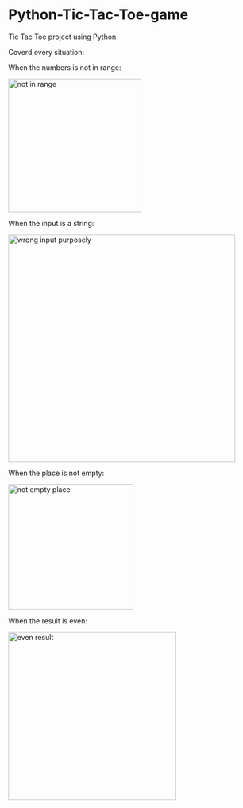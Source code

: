 # Python-Tic-Tac-Toe-game
Tic Tac Toe project using Python

Coverd every situation:

When the numbers is not in range:



<img width="268" alt="not in range" src="https://user-images.githubusercontent.com/103436003/184595959-e8037104-dac2-493f-8e0e-3944854c3c86.PNG">

When the input is a string:



<img width="457" alt="wrong input purposely" src="https://user-images.githubusercontent.com/103436003/184595991-642c61a6-42db-4013-a535-fb4bd52b69f7.PNG">

When the place is not empty:



<img width="252" alt="not empty place" src="https://user-images.githubusercontent.com/103436003/184596071-01745c05-4e2d-418a-884e-99788ac14947.PNG">


When the result is even:



<img width="338" alt="even result" src="https://user-images.githubusercontent.com/103436003/184596033-9dbfa332-1074-4a1e-a4f0-404b3406ca87.PNG">
